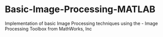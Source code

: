 # Basic-Image-Processing-MATLAB
Implementation of basic Image Processing techniques using the -  Image Processing Toolbox from MathWorks, Inc
